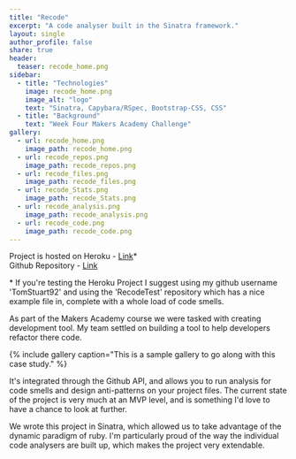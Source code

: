 ```yaml
---
title: "Recode"
excerpt: "A code analyser built in the Sinatra framework."
layout: single
author_profile: false
share: true
header:
  teaser: recode_home.png
sidebar:
  - title: "Technologies"
    image: recode_home.png
    image_alt: "logo"
    text: "Sinatra, Capybara/RSpec, Bootstrap-CSS, CSS"
  - title: "Background"
    text: "Week Four Makers Academy Challenge"
gallery:
  - url: recode_home.png
    image_path: recode_home.png
  - url: recode_repos.png
    image_path: recode_repos.png
  - url: recode_files.png
    image_path: recode_files.png
  - url: recode_Stats.png
    image_path: recode_Stats.png
  - url: recode_analysis.png
    image_path: recode_analysis.png
  - url: recode_code.png
    image_path: recode_code.png
---
```


Project is hosted on Heroku - [Link](https://recode-app.herokuapp.com/)*        
Github Repository - [Link](https://github.com/TomStuart92/recode)

\* If you're testing the Heroku Project I suggest using my github username 'TomStuart92' and using the 'RecodeTest' repository which has a nice example file in, complete with a whole load of code smells.  

As part of the Makers Academy course we were tasked with creating development tool. My team settled on building a tool to help developers refactor there code.

{% include gallery caption="This is a sample gallery to go along with this case study." %}

It's integrated through the Github API, and allows you to run analysis for code smells and design anti-patterns on your project files. The current state of the project is very much at an MVP level, and is something I'd love to have a chance to look at further.

We wrote this project in Sinatra, which allowed us to take advantage of the dynamic paradigm of ruby. I'm particularly proud of the way the individual code analysers are built up, which makes the project very extendable.
